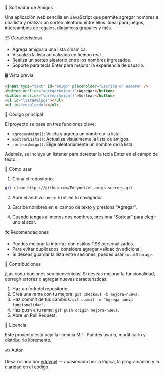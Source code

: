 🎯 Sorteador de Amigos

Una aplicación web sencilla en JavaScript que permite agregar nombres a una lista y realizar un sorteo aleatorio entre ellos. Ideal para juegos, intercambios de regalos, dinámicas grupales y más.



📦 Características

- Agrega amigos a una lista dinámica.
- Visualiza la lista actualizada en tiempo real.
- Realiza un sorteo aleatorio entre los nombres ingresados.
- Soporte para tecla Enter para mejorar la experiencia de usuario.



🖥️ Vista previa

```html
<input type="text" id="amigo" placeholder="Escribe un nombre" />
<button onclick="agregarAmigo()">Agregar</button>
<button onclick="sortearAmigo()">Sortear</button>
<ul id="listaAmigos"></ul>
<ul id="resultado"></ul>
```



🧩 Código principal

El proyecto se basa en tres funciones clave:

- `agregarAmigo()`: Valida y agrega un nombre a la lista.
- `mostrarLista()`: Actualiza visualmente la lista de amigos.
- `sortearAmigo()`: Elige aleatoriamente un nombre de la lista.

Además, se incluye un listener para detectar la tecla Enter en el campo de texto.



🚀 Cómo usar

1. Clona el repositorio:

```bash
git clone https://github.com/Eddynel/el-amigo-secreto.git
```

2. Abre el archivo `index.html` en tu navegador.

3. Escribe nombres en el campo de texto y presiona "Agregar".

4. Cuando tengas al menos dos nombres, presiona "Sortear" para elegir uno al azar.



🛠️ Recomendaciones

- Puedes mejorar la interfaz con estilos CSS personalizados.
- Para evitar duplicados, considera agregar validación adicional.
- Si deseas guardar la lista entre sesiones, puedes usar `localStorage`.



🤝 Contribuciones

¡Las contribuciones son bienvenidas! Si deseas mejorar la funcionalidad, corregir errores o agregar nuevas características:

1. Haz un fork del repositorio.
2. Crea una rama con tu mejora: `git checkout -b mejora-nueva`.
3. Haz commit de tus cambios: `git commit -m "Agrega nueva funcionalidad"`.
4. Haz push a tu rama: `git push origin mejora-nueva`.
5. Abre un Pull Request.



📄 Licencia

Este proyecto está bajo la licencia MIT. Puedes usarlo, modificarlo y distribuirlo libremente.



✍️ Autor

Desarrollado por [eddynel](https://github.com/eddynel) — apasionado por la lógica, la programación y la claridad en el código.

